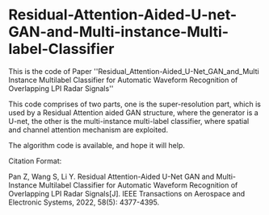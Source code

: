 # Residual-Attention-Aided-U-net-GAN-and-Multi-instance-Multi-label-Classifier
This is the code of Paper ''Residual_Attention-Aided_U-Net_GAN_and_Multi Instance Multilabel Classifier for Automatic Waveform Recognition of Overlapping LPI Radar Signals''

This code comprises of two parts, one is the super-resolution part, which is used by a Residual Attention aided GAN structure, where the generator is a U-net, the other is the multi-instance multi-label classifier, where spatial and channel attention mechanism are exploited.

The algorithm code is available, and hope it will help.

Citation Format:

Pan Z, Wang S, Li Y. Residual Attention-Aided U-Net GAN and Multi-Instance Multilabel Classifier for Automatic Waveform Recognition of Overlapping LPI Radar Signals[J]. IEEE Transactions on Aerospace and Electronic Systems, 2022, 58(5): 4377-4395.
